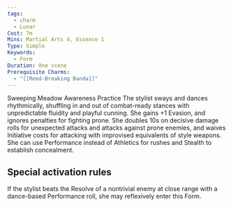 ```yaml
---
tags:
  - charm
  - Lunar
Cost: 7m
Mins: Martial Arts 4, Essence 1
Type: Simple
Keywords:
  - Form
Duration: One scene
Prerequisite Charms:
  - "[[Reed-Breaking Banda]]"
---
```

Sweeping Meadow Awareness Practice The stylist sways and dances rhythmically, shuffling in and out of combat-ready stances with unpredictable fluidity and playful cunning. She gains +1 Evasion, and ignores penalties for fighting prone. She doubles 10s on decisive damage rolls for unexpected attacks and attacks against prone enemies, and waives Initiative costs for attacking with improvised equivalents of style weapons. She can use Performance instead of Athletics for rushes and Stealth to establish concealment. 

## Special activation rules

If the stylist beats the Resolve of a nontrivial enemy at close range with a dance-based Performance roll, she may reflexively enter this Form.